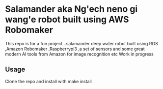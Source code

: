 # Salamander aka Ng'ech neno gi wang'e robot built using AWS Robomaker  

This repo is for a fun project ..salamander deep water robot built using ROS ,Amazon Robomaker ,Raspberrypi3 ,a set of sensors and some great modern AI tools from Amazon for image recognition etc 
Work in progress
## Usage

Clone the repo and install with make install 

